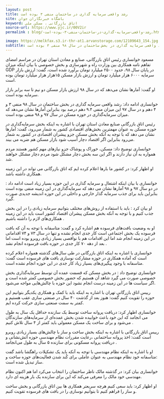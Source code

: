 ```yaml
---
layout: post
title: رشد واقعی سرمایه گذاری در ساختمان منفی ۳ بوده است
site: باشگاه خبرنگاران جوان
keyword: اتاق بازرگانی ، مسکن ملی
source-url: https://www.yjc.ir/00V2ir 
permalink : blog/-رشد-واقعی-سرمایه-گذاری-در-ساختمان-منفی-۳-بوده-است.html

image: https://melkfax.s3.ir-thr-at1.arvanstorage.com/12109643_154.jpg
subtitle: آمار‌ها نشان می‌دهد رشد واقعی سرمایه گذاری در بخش ساختمان در سال ۹۸ منفی ۳ بوده است.
---
```

مسعود خوانساری رئیس اتاق بازرگانی، صنایع و معادن استان تهران در مراسم امضای تفاهم نامه همکاری بین وزارت راه و شهرسازی و بخش خصوصی با بیان اینکه میزان GDP در پایان سال ۹۸، حدود ۲۵۰۰ میلیارد تومان برآورد شده است، گفت: ارزش بازار سرمایه ۶۰۰۰  هزار میلیارد تومان و ارزش بازار مسکن ۱۵هزار هزار میلیارد تومان بوده است.

او گفت: آمارها نشان می‌دهد که در سال ۹۸ ارزش بازار مسکن دو نیم تا سه برابر بازار سرمایه بوده است.

خوانساری ادامه داد: رشد واقعی سرمایه گذاری در بخش ساختمان در سال ۹۸ منفی ۳ و ۴ دهم و در سال ۹۷ این میزان منفی ۹.۴ دهم درصد بود بنابراین آمارها نشان می‌دهد که میزان سرمایه‌گذاری در حوزه مسکن در سال ۹۷ و ۹۸ منفی بوده است.

رئیس اتاق بازرگانی صنایع معادن استان تهران با اشاره به اینکه بخش سرمایه‌گذاری در حوزه مسکن به عنوان مهمترین بخش‌های اقتصادی کشور به شمار می‌رود، گفت: آمارها نشان می دهد که با توجه به آنکه بخش مسکن جزو پیشران اقتصادی در کشور به شمار می‌رود بنابراین اگر اقتصاد دچار آسیب شود بازار مسکن هم ضربه می بیند.

خوانساری توضیح داد: مسکن، خوراک و پوشاک جزو نیازهای مهم کشور هستند مردم همواره به آن نیاز دارند و اگر این سه بخش دچار مشکل شود مردم دچار مشکل خواهند شد.

او اظهار کرد: در کشور ما بارها اعلام کرده ایم که اتاق بازرگانی می تواند در این زمینه همکاری داشته باشد.
 
خوانساری با بیان اینکه اشتغال و سرمایه گذاری در این حوزه بسیار زیاد است ادامه داد : در دو سال ۹۷ و ۹۸  آمارها نشان می دهد که سرمایه‌گذاری در این زمینه منفی بوده است بنابراین باید برای جذب سرمایه گذار خارجی و داخلی در این حوزه اندیشه جدیدی صورت گیرد.
 
او بیان کرد : باید با استفاده از روش‌های مختلف بتوانیم سرمایه زیادی را در این بخش جذب کنیم و با توجه به آنکه بخش مسکن پیشران اقتصاد کشور است باید در این زمینه همکاری‌های لازم را داشته باشیم .
 
او به وضعیت بافت‌های فرسوده هم اشاره کرد و گفت: متاسفانه با توجه به آن که بافت فرسوده یک بخش اجتماعی است کار جدی انجام نشده و تنها در سال ۷۳ و ۷۴ اقداماتی در این زمینه انجام شد اما این اقدامات هم با نواقصی بسیار زیادی روبرو بوده است اما بعد از دهه ۷۰ کار جدی در حوزه بافت فرسوده انجام نشد .
 
خوانساری با اشاره به اینکه اتاق بازرگانی در طی سال‌های گذشته همواره اعلام کرده است که آماده همکاری در حوزه مشارکت نوسازی بافت های فرسوده است گفت: متاسفانه با وجود پیگیری‌های بسیار زیاد کار جدی در این حوزه انجام نشده است.
 
خوانساری توضیح داد : در بخش مسکن که قسمت عمده آن توسط سرمایه‌گذاری بخش خصوصی صورت می گیرد شاهد آن هستیم که حضور بخش خصوصی کمتر شده است و اگر سیاست ها در این زمینه درست انجام نشود این حوزه با چالش‌هایی مواجه می‌شود.
 
رییس اتاق بازرگانی تهران با اشاره به اینکه باید با کمک و همکاری یکدیگر بتوانیم این حوزه را تقویت کنیم گفت: هنوز بعد از گذشت ۴۰ سال در صنعتی سازی عقب هستیم و کمتر به سمت صنعتی سازی حرکت کرده ایم.
 
خوانساری اظهار کرد: دریافت پروانه ساخت توسط یک سازنده حداقل یک سال به طول می انجامد که این خود باعث خوابیده شدن بخش عمده‌ای از سرمایه‌های سازندگان می‌شود و برای ساخت یک مسکن معمولی باید کمتر از ۴ سال تلاش کنیم .
 
رییس اتاق بازرگانی با اشاره به اینکه بخش ساخت و ساز با چالش‌های بسیار زیادی روبرو است گفت: اخذ پروانه ساختمانی ،رعایت مقررات نظام مهندسی حوزه آتش‌نشانی و دریافت پروانه مسکونی برای سازنده ۵ سال به طول می‌انجامد .
 
او با اشاره به اینکه نظام مهندسی با توجه به آنکه باید یک تشکیلات راهگشا باشد گفت :متاسفانه خود نظام مهندسی به عنوان عاملی برای کُند شدن فعالیت‌های حوزه ساخت و ساز تبدیل شده است.
 
خوانساری بیان کرد: در گذشته مالک ناظر ساختمان را انتخاب می‌کرد اما هم اکنون نظام مهندسی خود مالک را معرفی می‌کند که این برای سازنده یک بار هزینه ای دارد.
 
او اظهار کرد: باید سعی کنیم هرچه سریعتر همکاری ها بین اتاق بازرگانی و بخش ساخت و ساز را فراهم کنیم تا بتوانیم نوسازی را در بافت های فرسوده تقویت کنیم‌.